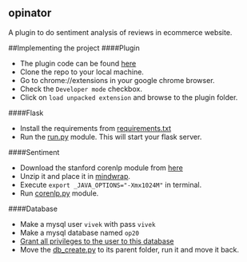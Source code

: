 ## opinator
A plugin to do sentiment analysis of reviews in ecommerce website.

##Implementing the project
####Plugin
* The plugin code can be found [here](https://github.com/SaptakS/opinator-plugin)
* Clone the repo to your local machine.
* Go to chrome://extensions in your google chrome browser.
* Check the `Developer mode` checkbox.
* Click on `load unpacked extension` and browse to the plugin folder.

####Flask
* Install the requirements from [requirements.txt](https://github.com/SaptakS/opinator/blob/master/requirements.txt)
* Run the [run.py](https://github.com/SaptakS/opinator/blob/master/run.py) module. This will start your flask server.

####Sentiment
* Download the stanford corenlp module from [here](http://nlp.stanford.edu/software/corenlp.shtml)
* Unzip it and place it in [mindwrap](https://github.com/SaptakS/opinator/tree/master/mindwrap).
* Execute `export _JAVA_OPTIONS="-Xmx1024M"` in terminal.
* Run [corenlp.py](https://github.com/SaptakS/opinator/blob/master/mindwrap/corenlp.py) module.

####Database
* Make a mysql user `vivek` with pass `vivek`
* Make a mysql database named `op20`
* [Grant all privileges to the user to this database](http://stackoverflow.com/questions/5016505/mysql-grant-all-privileges-on-database)
* Move the [db_create.py](https://github.com/SaptakS/opinator/blob/master/database/db_create.py) to its parent folder, run it and move it back.
